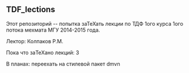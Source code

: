 ## TDF_lections
Этот репозиторий -- попытка заТеХать лекции по ТДФ 1ого курса 1ого потока мехмата МГУ 2014-2015 года.

Лектор: Колпаков Р.М.

Пока что заTeXано лекций: 3

В планах: переехать на стилевой пакет dmvn


